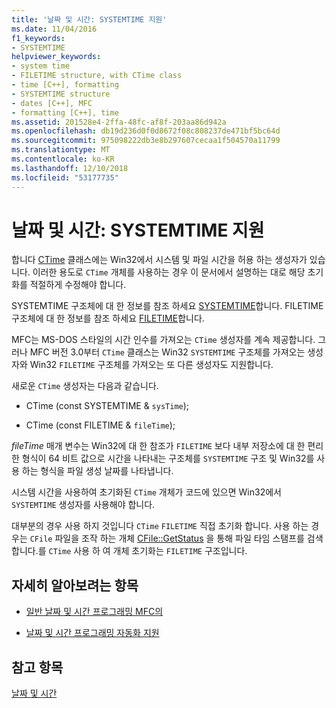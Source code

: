 ```yaml
---
title: '날짜 및 시간: SYSTEMTIME 지원'
ms.date: 11/04/2016
f1_keywords:
- SYSTEMTIME
helpviewer_keywords:
- system time
- FILETIME structure, with CTime class
- time [C++], formatting
- SYSTEMTIME structure
- dates [C++], MFC
- formatting [C++], time
ms.assetid: 201528e4-2ffa-48fc-af8f-203aa86d942a
ms.openlocfilehash: db19d236d0f0d8672f08c808237de471bf5bc64d
ms.sourcegitcommit: 975098222db3e8b297607cecaa1f504570a11799
ms.translationtype: MT
ms.contentlocale: ko-KR
ms.lasthandoff: 12/10/2018
ms.locfileid: "53177735"
---
```

# <a name="date-and-time-systemtime-support"></a>날짜 및 시간: SYSTEMTIME 지원

합니다 [CTime](../atl-mfc-shared/reference/ctime-class.md) 클래스에는 Win32에서 시스템 및 파일 시간을 허용 하는 생성자가 있습니다. 이러한 용도로 `CTime` 개체를 사용하는 경우 이 문서에서 설명하는 대로 해당 초기화를 적절하게 수정해야 합니다.

SYSTEMTIME 구조체에 대 한 정보를 참조 하세요 [SYSTEMTIME](https://msdn.microsoft.com/library/windows/desktop/ms724950)합니다. FILETIME 구조체에 대 한 정보를 참조 하세요 [FILETIME](https://msdn.microsoft.com/library/windows/desktop/ms724284)합니다.

MFC는 MS-DOS 스타일의 시간 인수를 가져오는 `CTime` 생성자를 계속 제공합니다. 그러나 MFC 버전 3.0부터 `CTime` 클래스는 Win32 `SYSTEMTIME` 구조체를 가져오는 생성자와 Win32 `FILETIME` 구조체를 가져오는 또 다른 생성자도 지원합니다.

새로운 `CTime` 생성자는 다음과 같습니다.

- CTime (const SYSTEMTIME & `sysTime`);

- CTime (const FILETIME & `fileTime`);

*fileTime* 매개 변수는 Win32에 대 한 참조가 `FILETIME` 보다 내부 저장소에 대 한 편리한 형식이 64 비트 값으로 시간을 나타내는 구조체를 `SYSTEMTIME` 구조 및 Win32를 사용 하는 형식을 파일 생성 날짜를 나타냅니다.

시스템 시간을 사용하여 초기화된 `CTime` 개체가 코드에 있으면 Win32에서 `SYSTEMTIME` 생성자를 사용해야 합니다.

대부분의 경우 사용 하지 것입니다 `CTime` `FILETIME` 직접 초기화 합니다. 사용 하는 경우는 `CFile` 파일을 조작 하는 개체 [CFile::GetStatus](../mfc/reference/cfile-class.md#getstatus) 을 통해 파일 타임 스탬프를 검색 합니다.를 `CTime` 사용 하 여 개체 초기화는 `FILETIME` 구조입니다.

## <a name="what-do-you-want-to-know-more-about"></a>자세히 알아보려는 항목

- [일반 날짜 및 시간 프로그래밍 MFC의](../atl-mfc-shared/date-and-time.md)

- [날짜 및 시간 프로그래밍 자동화 지원](../atl-mfc-shared/date-and-time-automation-support.md)

## <a name="see-also"></a>참고 항목

[날짜 및 시간](../atl-mfc-shared/date-and-time.md)
